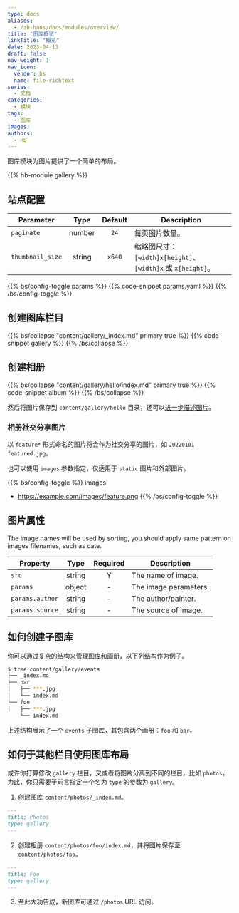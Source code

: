 ```yaml
---
type: docs
aliases:
  - /zh-hans/docs/modules/overview/
title: "图库概览"
linkTitle: "概览"
date: 2023-04-13
draft: false
nav_weight: 1
nav_icon:
  vendor: bs
  name: file-richtext
series:
  - 文档
categories:
  - 模块
tags:
  - 图库
images:
authors:
  - HB
---
```


图库模块为图片提供了一个简单的布局。

<!--more-->

{{% hb-module gallery %}}

## 站点配置

| Parameter        |  Type  | Default | Description                                                 |
| ---------------- | :----: | :-----: | ----------------------------------------------------------- |
| `paginate`       | number |  `24`   | 每页图片数量。                                              |
| `thumbnail_size` | string | `x640`  | 缩略图尺寸：`[width]x[height]`、`[width]x` 或 `x[height]`。 |

{{% bs/config-toggle params %}}
{{% code-snippet params.yaml %}}
{{% /bs/config-toggle %}}

## 创建图库栏目

{{% bs/collapse "content/gallery/_index.md" primary true %}}
{{% code-snippet gallery %}}
{{% /bs/collapse %}}

## 创建相册

{{% bs/collapse "content/gallery/hello/index.md" primary true %}}
{{% code-snippet album %}}
{{% /bs/collapse %}}

然后将图片保存到 `content/gallery/hello` 目录，还可以[进一步描述图片](#图片属性)。

### 相册社交分享图片

以 `feature*` 形式命名的图片将会作为社交分享的图片，如 `20220101-featured.jpg`。

也可以使用 `images` 参数指定，仅适用于 `static` 图片和外部图片。

{{% bs/config-toggle %}}
images:
  - https://example.com/images/feature.png
{{% /bs/config-toggle %}}

## 图片属性

The image names will be used by sorting, you should apply same pattern on images filenames, such as date.

| Property        |  Type  | Required | Description           |
| --------------- | :----: | :------: | --------------------- |
| `src`           | string |    Y     | The name of image.    |
| `params`        | object |    -     | The image parameters. |
| `params.author` | string |    -     | The author/painter.   |
| `params.source` | string |    -     | The source of image.  |

## 如何创建子图库

你可以通过复杂的结构来管理图库和画册，以下列结构作为例子。

```sh
$ tree content/gallery/events
├── _index.md
├── bar
│   ├── ***.jpg
│   └── index.md
└── foo
│   ├── ***.jpg
    └── index.md
```

上述结构展示了一个 `events` 子图库，其包含两个画册：`foo` 和 `bar`。

## 如何于其他栏目使用图库布局

或许你打算修改 `gallery` 栏目，又或者将图片分离到不同的栏目，比如 `photos`，为此，你只需要于前言指定一个名为 `type` 的参数为 `gallery`。

1. 创建图库 `content/photos/_index.md`。

```markdown
---
title: Photos
type: gallery
---
```

2. 创建相册 `content/photos/foo/index.md`，并将图片保存至 `content/photos/foo`。

```markdown
---
title: Foo
type: gallery
---
```

3. 至此大功告成，新图库可通过 `/photos` URL 访问。
